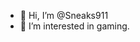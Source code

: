 - 👋 Hi, I’m @Sneaks911
- 👀 I’m interested in gaming.
<!---
Sneaks911/Sneaks911 is a ✨ special ✨ repository because its `README.md` (this file) appears on your GitHub profile.
You can click the Preview link to take a look at your changes.
--->
